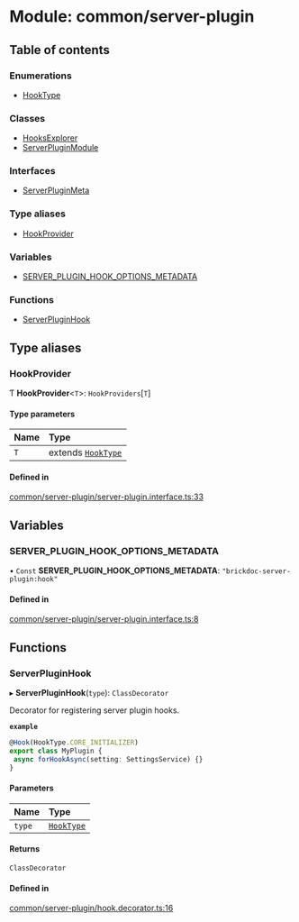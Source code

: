 # Module: common/server-plugin

## Table of contents

### Enumerations

- [HookType](../enums/common_server_plugin.HookType.md)

### Classes

- [HooksExplorer](../classes/common_server_plugin.HooksExplorer.md)
- [ServerPluginModule](../classes/common_server_plugin.ServerPluginModule.md)

### Interfaces

- [ServerPluginMeta](../interfaces/common_server_plugin.ServerPluginMeta.md)

### Type aliases

- [HookProvider](common_server_plugin.md#hookprovider)

### Variables

- [SERVER\_PLUGIN\_HOOK\_OPTIONS\_METADATA](common_server_plugin.md#server_plugin_hook_options_metadata)

### Functions

- [ServerPluginHook](common_server_plugin.md#serverpluginhook)

## Type aliases

### <a id="hookprovider" name="hookprovider"></a> HookProvider

Ƭ **HookProvider**<`T`\>: `HookProviders`[`T`]

#### Type parameters

| Name | Type |
| :------ | :------ |
| `T` | extends [`HookType`](../enums/common_server_plugin.HookType.md) |

#### Defined in

[common/server-plugin/server-plugin.interface.ts:33](https://github.com/brickdoc/brickdoc/blob/master/apps/server-api/src/common/server-plugin/server-plugin.interface.ts#L33)

## Variables

### <a id="server_plugin_hook_options_metadata" name="server_plugin_hook_options_metadata"></a> SERVER\_PLUGIN\_HOOK\_OPTIONS\_METADATA

• `Const` **SERVER\_PLUGIN\_HOOK\_OPTIONS\_METADATA**: ``"brickdoc-server-plugin:hook"``

#### Defined in

[common/server-plugin/server-plugin.interface.ts:8](https://github.com/brickdoc/brickdoc/blob/master/apps/server-api/src/common/server-plugin/server-plugin.interface.ts#L8)

## Functions

### <a id="serverpluginhook" name="serverpluginhook"></a> ServerPluginHook

▸ **ServerPluginHook**(`type`): `ClassDecorator`

Decorator for registering server plugin hooks.

**`example`**
```ts
@Hook(HookType.CORE_INITIALIZER)
export class MyPlugin {
 async forHookAsync(setting: SettingsService) {}
}
```

#### Parameters

| Name | Type |
| :------ | :------ |
| `type` | [`HookType`](../enums/common_server_plugin.HookType.md) |

#### Returns

`ClassDecorator`

#### Defined in

[common/server-plugin/hook.decorator.ts:16](https://github.com/brickdoc/brickdoc/blob/master/apps/server-api/src/common/server-plugin/hook.decorator.ts#L16)
